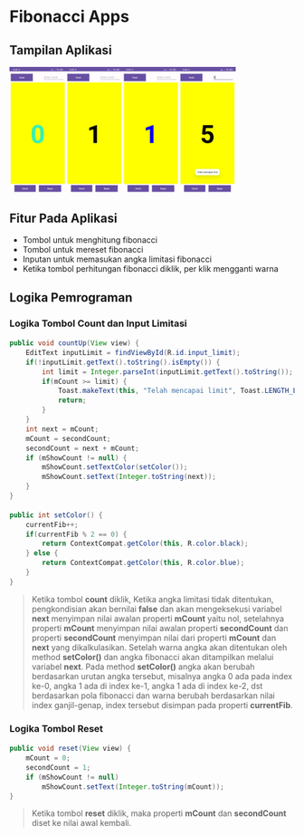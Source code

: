 # Fibonacci Apps
## Tampilan Aplikasi
<img src="img/1.jpg" width=100 align="left">
<img src="img/2.jpg" width=100 align="left">
<img src="img/3.jpg" width=100 align="left">
<img src="img/4.jpg" width=100 >

## Fitur Pada Aplikasi
- Tombol untuk menghitung fibonacci
- Tombol untuk mereset fibonacci
- Inputan untuk memasukan angka limitasi fibonacci
- Ketika tombol perhitungan fibonacci diklik, per klik mengganti warna

## Logika Pemrograman
### Logika Tombol Count dan Input Limitasi
```java 
public void countUp(View view) {
    EditText inputLimit = findViewById(R.id.input_limit);
    if(!inputLimit.getText().toString().isEmpty()) {
        int limit = Integer.parseInt(inputLimit.getText().toString());
        if(mCount >= limit) {
            Toast.makeText(this, "Telah mencapai limit", Toast.LENGTH_LONG).show();
            return;
        }
    }
    int next = mCount;
    mCount = secondCount;
    secondCount = next + mCount;
    if (mShowCount != null) {
        mShowCount.setTextColor(setColor());
        mShowCount.setText(Integer.toString(next));
    }
}

public int setColor() {
    currentFib++;
    if(currentFib % 2 == 0) {
        return ContextCompat.getColor(this, R.color.black);
    } else {
        return ContextCompat.getColor(this, R.color.blue);
    }
}
```
> Ketika tombol **count** diklik, Ketika angka limitasi tidak ditentukan, pengkondisian akan bernilai **false** dan akan mengeksekusi variabel **next** menyimpan nilai awalan properti **mCount** yaitu nol, setelahnya properti **mCount** menyimpan nilai awalan properti **secondCount** dan properti **secondCount** menyimpan nilai dari properti **mCount** dan **next** yang dikalkulasikan. Setelah warna angka akan ditentukan oleh method **setColor()** dan angka fibonacci akan ditampilkan melalui variabel **next**. Pada method **setColor()** angka akan berubah berdasarkan urutan angka tersebut, misalnya angka 0 ada pada index ke-0, angka 1 ada di index ke-1, angka 1 ada di index ke-2, dst berdasarkan pola fibonacci dan warna berubah berdasarkan nilai index ganjil-genap, index tersebut disimpan pada properti **currentFib**.

### Logika Tombol Reset
```java
public void reset(View view) {
    mCount = 0;
    secondCount = 1;
    if (mShowCount != null)
        mShowCount.setText(Integer.toString(mCount));
}
```
> Ketika tombol **reset** diklik, maka properti **mCount** dan **secondCount** diset ke nilai awal kembali.
